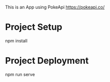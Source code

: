 This is an App using PokeApi https://pokeapi.co/

<h1>Project Setup</h1>
<p>npm install</p>

<h1>Project Deployment</h1>
<p>npm run serve</p>
